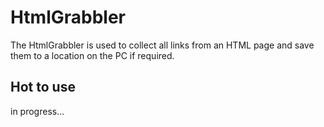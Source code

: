 # HtmlGrabbler
The HtmlGrabbler is used to collect all links from an HTML page and save them to a location on the PC if required.

## Hot to use
in progress...
